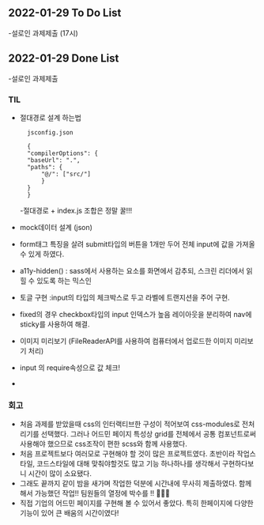 ## 2022-01-29 To Do List

-설로인 과제제출 (17시)

## 2022-01-29 Done List

-설로인 과제제출

### TIL

- 절대경로 설계 하는법

        jsconfig.json

        {
        "compilerOptions": {
        "baseUrl": ".",
        "paths": {
            "@/": ["src/"]
            }
        }
        }

  -절대경로 + index.js 조합은 정말 꿀!!!

- mock데이터 설계 (json)
- form태그 특징을 살려 submit타입의 버튼을 1개만 두어 전체 input에 값을 가져올 수 있게 하였다.
- a11y-hidden() : sass에서 사용하는 요소를 화면에서 감추되, 스크린 리더에서 읽힐 수 있도록 하는 믹스인
- 토글 구현 :input의 타입의 체크박스로 두고 라벨에 트랜지션을 주어 구현.
- fixed의 경우 checkbox타입의 input 인덱스가 높음 레이아웃을 분리하여 nav에 sticky를 사용하여 해결.
- 이미지 미리보기 (FileReaderAPI를 사용하여 컴퓨터에서 업로드한 이미지 미리보기 처리)
- input 의 require속성으로 값 체크!
-

### 회고

- 처음 과제를 받았을때 css의 인터랙티브한 구성이 적어보여 css-modules로 전처리기를 선택했다. 그러나 어드민 페이지 특성상 grid를 전체에서 공통 컴포넌트로써 사용해야 했으므로 css조작이 편한 scss와 함께 사용했다.
- 처음 프로젝트보다 여러모로 구현해야 할 것이 많은 프로젝트였다. 초반이라 작업스타일, 코드스타일에 대해 맞춰야할것도 많고 기능 하나하나를 생각해서 구현하다보니 시간이 많이 소요됐다.
- 그래도 끝까지 같이 밤을 새가며 작업한 덕분에 시간내에 무사히 제출하였다. 함께해서 가능했던 작업!! 팀원들의 열정에 박수를 !! 👏👏👏
- 직접 기업의 어드민 페이지를 구현해 볼 수 있어서 좋았다. 특히 한페이지에 다양한 기능이 있어 큰 배움의 시간이였다!
